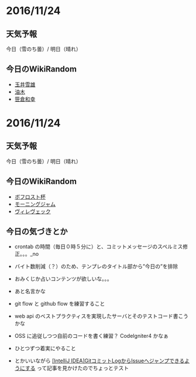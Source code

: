 # 2016/11/24

## 天気予報

今日（雪のち曇）/ 明日（晴れ）

## 今日のWikiRandom

* [玉井雪雄](https://ja.wikipedia.org/wiki/%E7%8E%89%E4%BA%95%E9%9B%AA%E9%9B%84)
* [油木](https://ja.wikipedia.org/wiki/%E6%B2%B9%E6%9C%A8)
* [笹倉和幸](https://ja.wikipedia.org/wiki/%E7%AC%B9%E5%80%89%E5%92%8C%E5%B9%B8)

# 2016/11/24

## 天気予報

今日（雪のち曇）/ 明日（晴れ）

## 今日のWikiRandom

* [ボフロスト杯](https://ja.wikipedia.org/wiki/%E3%83%9C%E3%83%95%E3%83%AD%E3%82%B9%E3%83%88%E6%9D%AF)
* [モーニングジャム](https://ja.wikipedia.org/wiki/%E3%83%A2%E3%83%BC%E3%83%8B%E3%83%B3%E3%82%B0%E3%82%B8%E3%83%A3%E3%83%A0)
* [ヴィレヴェック](https://ja.wikipedia.org/wiki/%E3%83%B4%E3%82%A3%E3%83%AC%E3%83%B4%E3%82%A7%E3%83%83%E3%82%AF)

## 今日の気づきとか

* crontab の時間（毎日０時５分に）と、コミットメッセージのスペルミス修正。。。_no
* バイト数削減（？）のため、テンプレのタイトル部から”今日の”を排除
* おみくじか占いコンテンツが欲しいな。。。
* あと名言かな
* git flow と github flow を練習すること
* web api のベストプラクティスを実現したサーバとそのテストコード書こうかな
* OSS に追従しつつ自前のコードを書く練習？ CodeIgniter4 かなぁ
* ひとつずつ着実にやること

* とかいいながら [\[IntelliJ IDEA\]GitコミットLogからIssueへジャンプできるようにする](http://qiita.com/EichiSanden/items/a2a30f1581e8c073d77c) って記事を見かけたのでちょっとテスト